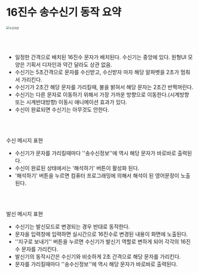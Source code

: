 # 16진수 송수신기 동작 요약


<img src="martian/public/images/수신미션.JPG" alt="수신미션" style="zoom:50%;">



<br><br>

* 일정한 간격으로 배치된 16진수 문자가 배치된다. 수신기는 중앙에 있다. 원형UI 모양은 기획서 디자인과 약간 달라도 상관 없음.
* 수신기는 5초간격으로 문자를 수신받고, 수신받자 마자 해당 알파벳을 2초가 멈춰서 가리킨다.
* 수신기가 2초간 해당 문자를 가리킬때, 불을 밝혀서 해당 문자는 2초간 반짝꺼린다.
* 수신기는 다른 문자로 이동하기 위해서 가장 가까운 방향으로 이동한다.(시계방향 또는 시계반대방향) 이동시 애니메이션 효과가 있다.
* 수신이 완료되면 수신기는 아무것도 안한다.
<br>
<br>

수신 메시지 표현
* 수신기가 문자를 가리킬때마다 ''송수신정보''에 역시 해당 문자가 바로바로 출력된다.
* 수신이 완료된 상태에서는 '해석하기' 버튼이 활성화 된다.
* '해석하기' 버튼을 누르면 컴퓨터 프로그래밍에 의해서 해석이 된 영어문장이 노출된다.
<br>
<br>

발신 메시지 표현
* 수신기는 발신모드로 변경되는 경우  반대로 동작한다.
* 문자을 입력창에 입력하면 실시간으로 16진수로 변경된 내용이 화면에 노출된다.
* ''지구로 보내기'' 버튼을 누르면 수신기가 발신기 역할로 변하게 되어 각각의 16진수 문자를 가리킨다.
* 발신기의 동작시간은 수신기와 비슷하게 2초 간격으로 해당 문자를 가리킨다.
* 문자를 가리킬때마다 ''송수신정보''에 역시 해당 문자가 바로바로 출력된다.
